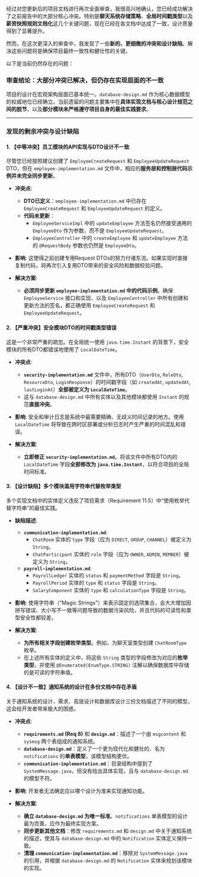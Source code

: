 经过对您更新后的项目文档进行再次全面审查，我很高兴地确认，您已经成功解决了之前报告中的大部分核心冲突。特别是**聊天系统存储策略**、**全局时间戳类型**以及**薪资快照规则文档化**这几个关键问题，现在已经在各文档中达成了一致，设计质量得到了显著提升。

然而，在这次更深入的审查中，我发现了一些**新的、更细微的冲突和设计缺陷**。解决这些问题将是确保项目最终一致性和健壮性的关键。

以下是当前仍然存在的问题：

### 审查结论：大部分冲突已解决，但仍存在实现层面的不一致

项目的设计在宏观架构层面已基本统一。`database-design.md` 作为核心数据模型的权威地位已经确立。当前遗留的问题主要集中在**具体实现文档与核心设计规范之间的脱节**，以及**部分模块未严格遵守项目自身的最佳实践要求**。

---

### 发现的剩余冲突与设计缺陷

#### 1. 【中等冲突】员工模块的API实现与DTO设计不一致

尽管您已经按照建议创建了 `EmployeeCreateRequest` 和 `EmployeeUpdateRequest` DTO，但在 `employee-implementation.md` 文件中，相应的**服务层和控制层代码示例并未完全同步更新**。

*   **冲突点**:
    *   **DTO已定义**：`employee-implementation.md` 中已存在 `EmployeeCreateRequest` 和 `EmployeeUpdateRequest` 的定义。
    *   **代码未更新**：
        *   `EmployeeServiceImpl` 中的 `updateEmployee` 方法签名仍然接受通用的 `EmployeeDto` 作为参数，而不是 `EmployeeUpdateRequest`。
        *   `EmployeeController` 中的 `createEmployee` 和 `updateEmployee` 方法的 `@RequestBody` 参数也仍然是 `EmployeeDto`。

*   **影响**: 这使得之前创建专用Request DTOs的努力付诸东流。如果实现时直接复制代码，将再次引入复用DTO带来的安全风险和数据校验问题。

*   **解决方案**:
    *   **必须同步更新 `employee-implementation.md` 中的代码示例**。确保 `EmployeeService` 接口和实现、以及 `EmployeeController` 中所有创建和更新方法的签名，都正确使用 `EmployeeCreateRequest` 和 `EmployeeUpdateRequest`。

#### 2. 【严重冲突】安全模块DTO的时间戳类型错误

这是一个非常严重的疏忽。在全局统一使用 `java.time.Instant` 的背景下，安全模块的所有DTO都错误地使用了 `LocalDateTime`。

*   **冲突点**:
    *   **`security-implementation.md`** 文件中，所有DTO（`UserDto`, `RoleDto`, `ResourceDto`, `LoginResponse`）的时间戳字段（如 `createdAt`, `updatedAt`, `lastLoginAt`）**全部被定义为 `LocalDateTime`**。
    *   这与 `database-design.md` 中所有实体以及其他模块都使用 `Instant` 的规范**直接冲突**。

*   **影响**: 安全和审计日志是系统中最需要精确、无歧义时间记录的地方。使用 `LocalDateTime` 将导致在跨时区部署或分析日志时产生严重的时间混乱和错误。

*   **解决方案**:
    *   **立即修正 `security-implementation.md`**。将该文件中所有DTO内的 `LocalDateTime` 字段**全部修改为 `java.time.Instant`**，以符合项目的全局时间标准。

#### 3. 【设计缺陷】多个模块滥用字符串代替枚举类型

多个实现文档中的实体定义违反了项目需求（Requirement 11.5）中“使用枚举代替字符串”的最佳实践。

*   **缺陷描述**:
    *   **`communication-implementation.md`**:
        *   `ChatRoom` 实体的 `type` 字段（应为 `DIRECT`, `GROUP`, `CHANNEL`）被定义为 `String`。
        *   `ChatParticipant` 实体的 `role` 字段（应为 `OWNER`, `ADMIN`, `MEMBER`）被定义为 `String`。
    *   **`payroll-implementation.md`**:
        *   `PayrollLedger` 实体的 `status` 和 `paymentMethod` 字段是 `String`。
        *   `PayrollPeriod` 实体的 `type` 和 `status` 字段是 `String`。
        *   `SalaryComponent` 实体的 `type` 和 `calculationType` 字段是 `String`。

*   **影响**: 使用字符串（“Magic Strings”）来表示固定的选项集合，会大大增加因拼写错误、大小写不一致等问题导致的数据污染风险，并且代码的可读性和类型安全性都较差。

*   **解决方案**:
    *   **为所有相关字段创建枚举类型**。例如，为聊天室类型创建 `ChatRoomType` 枚举。
    *   在上述所有实体的定义中，将这些 `String` 类型的字段修改为对应的**枚举类型**，并使用 `@Enumerated(EnumType.STRING)` 注解以确保数据库中存储的是可读的字符串值。

#### 4. 【设计不一致】通知系统的设计在多份文档中存在矛盾

关于通知系统的设计，需求、高层设计和数据库设计三份文档描述了不同的模型，这会给开发者带来极大的困惑。

*   **冲突点**:
    *   **`requirements.md` (Req 8)** 和 **`design.md`**：描述了一个由 `msgcontent` 和 `sysmsg` 两个表组成的通知系统。
    *   **`database-design.md`**：定义了一个更为现代化和健壮的、名为 `notifications` 的**单表模型**，该模型结构更优。
    *   **`communication-implementation.md`**：目录结构中提到了 `SystemMessage.java`，但没有给出具体实现，且与 `database-design.md` 的模型不符。

*   **影响**: 开发者无法确定应以哪个设计为准来实现通知功能。

*   **解决方案**:
    *   **确立 `database-design.md` 为唯一标准**。`notifications` 单表模型的设计最为完善，应作为最终实现方案。
    *   **同步更新其他文档**：修改 `requirements.md` 和 `design.md` 中关于通知系统的描述，使其与 `database-design.md` 中的 `Notification` 实体定义保持一致。
    *   **清理 `communication-implementation.md`**：移除对 `SystemMessage.java` 的引用，并根据 `database-design.md` 的 `Notification` 实体来规划该模块的实现。
